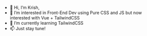 - 👋 Hi, I’m Krish,
- 👀 I’m interested in Front-End Dev using Pure CSS and JS but now interested with Vue + TailwindCSS
- 🌱 I’m currently learning TailwindCSS
- 📫 Just stay tune!

<!---
krishnaptr/krishnaptr is a ✨ special ✨ repository because its `README.md` (this file) appears on your GitHub profile.
You can click the Preview link to take a look at your changes.
--->

